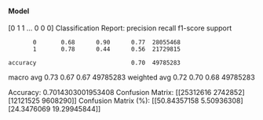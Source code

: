 #### Model
[0 1 1 ... 0 0 0]
Classification Report:
              precision    recall  f1-score   support

           0       0.68      0.90      0.77  28055468
           1       0.78      0.44      0.56  21729815

    accuracy                           0.70  49785283
   macro avg       0.73      0.67      0.67  49785283
weighted avg       0.72      0.70      0.68  49785283

Accuracy: 0.7014303001953408
Confusion Matrix:
[[25312616  2742852]
 [12121525  9608290]]
Confusion Matrix (%):
[[50.84357158  5.50936308]
 [24.3476069  19.29945844]]
